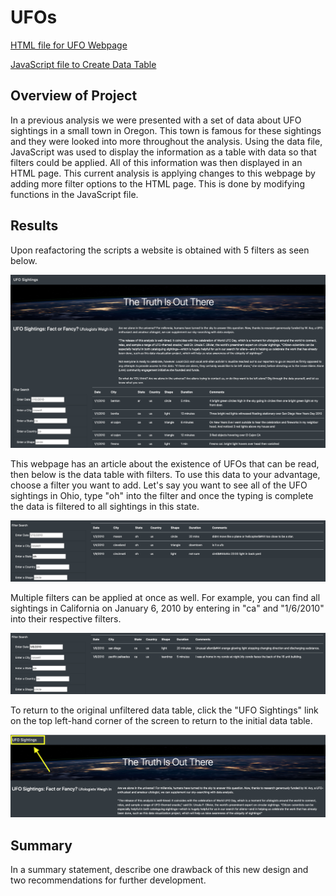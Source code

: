 # UFOs

[HTML file for UFO Webpage](https://github.com/c-geisel/UFOs/blob/main/index.html)

[JavaScript file to Create Data Table](https://github.com/c-geisel/UFOs/blob/main/static/js/app.js)

## Overview of Project
In a previous analysis we were presented with a set of data about UFO sightings in a small town in Oregon. This town is famous for these sightings and they were looked into more throughout the analysis. Using the data file, JavaScript was used to display the information as a table with data so that filters could be applied. All of this information was then displayed in an HTML page. This current analysis is applying changes to this webpage by adding more filter options to the HTML page. This is done by modifying functions in the JavaScript file.

## Results
Upon reafactoring the scripts a website is obtained with 5 filters as seen below.

![1.png](static/images/1.png)

This webpage has an article about the existence of UFOs that can be read, then below is the data table with filters. To use this data to your advantage, choose a filter you want to add. Let's say you want to see all of the UFO sightings in Ohio, type "oh" into the filter and once the typing is complete the data is filtered to all sightings in this state.

![2.png](static/images/2.png)

Multiple filters can be applied at once as well. For example, you can find all sightings in California on January 6, 2010 by entering in "ca" and "1/6/2010" into their respective filters. 

![3.png](static/images/3.png)

To return to the original unfiltered data table, click the "UFO Sightings" link on the top left-hand corner of the screen to return to the initial data table. 

![4.png](static/images/4.png)

## Summary
In a summary statement, describe one drawback of this new design and two recommendations for further development.
